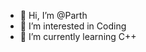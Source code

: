 - 👋 Hi, I’m @Parth
- 👀 I’m interested in Coding
- 🌱 I’m currently learning C++

<!---
CodingRaemajor/CodingRaemajor is a ✨ special ✨ repository because its `README.md` (this file) appears on your GitHub profile.
You can click the Preview link to take a look at your changes.
--->
